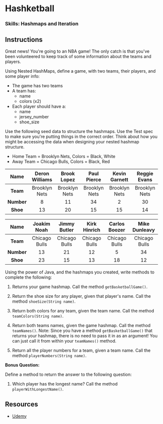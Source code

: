

# Hashketball

### Skills: Hashmaps and Iteration

## Instructions

Great news! You're going to an NBA game! The only catch is that you've been volunteered to keep track of some information about the teams and players.  

Using Nested HashMaps, define a game, with two teams, their players, and some player info:

* The game has two teams
* A team has:
  * name
  * colors (x2)
* Each player should have a:
  * name
  * jersey_number
  * shoe_size

Use the following seed data to structure the hashmaps.  Use the Test spec to make sure you're putting things in the correct order. Think about how you might be accessing the data when designing your nested hashmap structure.

* Home Team = Brooklyn Nets, Colors = Black, White
* Away Team = Chicago Bulls, Colors = Black, Red

| **Name**           | Deron Williams| Brook Lopez  | Paul Pierce  | Kevin Garnett | Reggie Evans  |
|:------------------:|:-------------:|:------------:|:------------:|:-------------:|:-------------:|
| **Team**           | Brooklyn Nets | Brooklyn Nets| Brooklyn Nets| Brooklyn Nets | Brooklyn Nets |
| **Number**         | 8             | 11           | 34           | 2             | 30            |
| **Shoe**           | 13            | 20           | 15           | 15            | 14            |



| **Name**           | Joakim Noah   | Jimmy Butler | Kirk Hinrich | Carlos Boozer | Mike Dunleavy |
|:------------------:|:-------------:|:------------:|:------------:|:-------------:|:-------------:|
| **Team**           | Chicago Bulls | Chicago Bulls| Chicago Bulls| Chicago Bulls | Chicago Bulls |
| **Number**         | 13            | 21           | 12           | 5             | 34            |
| **Shoe**           | 23            | 15           | 13           | 18            | 12            |


Using the power of Java, and the hashmaps you created, write methods to complete the following:

1. Returns your game hashmap. Call the method `getBasketballGame()`.

2. Return the shoe size for any player, given that player's name. Call the method `shoeSize(String name)`.

3. Return both colors for any team, given the team name. Call the method `teamColors(String name)`.

4. Return both teams names, given the game hashmap. Call the method `teamNames()`. Note: Since you have a method `getBasketballGame()` that
returns your hashmap, there is no need to pass it in as an argument! You can just call it from within your `teamNames()` method.

6. Return all the player numbers for a team, given a team name. Call the method `playerNumbers(String name)`.


**Bonus Question:**

Define a method to return the answer to the following question:

1. Which player has the longest name? Call the method `playerWithLongestName()`.

## Resources
* [Udemy](https://www.udemy.com/java-tutorial/#/lecture/161682)